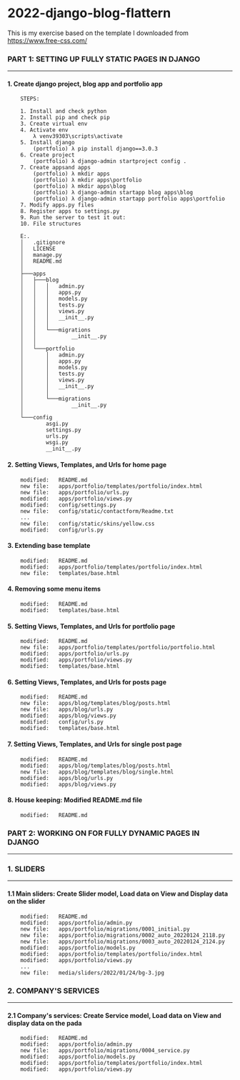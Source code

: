 # 2022-django-blog-flattern
This is my exercise based on the template I downloaded from https://www.free-css.com/



### PART 1: SETTING UP FULLY STATIC PAGES IN DJANGO
---------------------------------------------------


#### 1. Create django project, blog app and portfolio app

        STEPS:

        1. Install and check python
        2. Install pip and check pip
        3. Create virtual env
        4. Activate env
        	λ venv39303\scripts\activate
        5. Install django
        	(portfolio) λ pip install django==3.0.3
        6. Create project
        	(portfolio) λ django-admin startproject config . 
        7. Create appsand apps
         	(portfolio) λ mkdir apps
         	(portfolio) λ mkdir apps\portfolio
         	(portfolio) λ mkdir apps\blog
         	(portfolio) λ django-admin startapp blog apps\blog
         	(portfolio) λ django-admin startapp portfolio apps\portfolio
        7. Modify apps.py files 
        8. Register apps to settings.py
        9. Run the server to test it out:
        10. File structures

        E:.
        │   .gitignore
        │   LICENSE
        │   manage.py
        │   README.md
        │
        ├───apps
        │   ├───blog
        │   │   │   admin.py
        │   │   │   apps.py
        │   │   │   models.py
        │   │   │   tests.py
        │   │   │   views.py
        │   │   │   __init__.py
        │   │   │
        │   │   └───migrations
        │   │           __init__.py
        │   │
        │   └───portfolio
        │       │   admin.py
        │       │   apps.py
        │       │   models.py
        │       │   tests.py
        │       │   views.py
        │       │   __init__.py
        │       │
        │       └───migrations
        │               __init__.py
        │
        └───config
                asgi.py
                settings.py
                urls.py
                wsgi.py
                __init__.py


#### 2. Setting Views, Templates, and Urls for home page

        modified:   README.md
        new file:   apps/portfolio/templates/portfolio/index.html
        new file:   apps/portfolio/urls.py
        modified:   apps/portfolio/views.py
        modified:   config/settings.py
        new file:   config/static/contactform/Readme.txt
        ...
        new file:   config/static/skins/yellow.css
        modified:   config/urls.py


#### 3. Extending base template

        modified:   README.md
        modified:   apps/portfolio/templates/portfolio/index.html
        new file:   templates/base.html


#### 4. Removing some menu items

        modified:   README.md
        modified:   templates/base.html


#### 5. Setting Views, Templates, and Urls for portfolio page

        modified:   README.md
        new file:   apps/portfolio/templates/portfolio/portfolio.html
        modified:   apps/portfolio/urls.py
        modified:   apps/portfolio/views.py
        modified:   templates/base.html


#### 6. Setting Views, Templates, and Urls for posts page

        modified:   README.md
        new file:   apps/blog/templates/blog/posts.html
        new file:   apps/blog/urls.py
        modified:   apps/blog/views.py
        modified:   config/urls.py
        modified:   templates/base.html


#### 7. Setting Views, Templates, and Urls for single post page

        modified:   README.md
        modified:   apps/blog/templates/blog/posts.html
        new file:   apps/blog/templates/blog/single.html
        modified:   apps/blog/urls.py
        modified:   apps/blog/views.py


#### 8. House keeping: Modified README.md file

        modified:   README.md



### PART 2: WORKING ON FOR FULLY DYNAMIC PAGES IN DJANGO
--------------------------------------------------------


### 1. SLIDERS
--------------

#### 1.1 Main sliders: Create Slider model, Load data on View and Display data on the slider


        modified:   README.md
        modified:   apps/portfolio/admin.py
        new file:   apps/portfolio/migrations/0001_initial.py
        new file:   apps/portfolio/migrations/0002_auto_20220124_2118.py
        new file:   apps/portfolio/migrations/0003_auto_20220124_2124.py
        modified:   apps/portfolio/models.py
        modified:   apps/portfolio/templates/portfolio/index.html
        modified:   apps/portfolio/views.py
        ...
        new file:   media/sliders/2022/01/24/bg-3.jpg


### 2. COMPANY'S SERVICES
-------------------------

#### 2.1 Company's services: Create Service model, Load data on View and display data on the pada

        modified:   README.md
        modified:   apps/portfolio/admin.py
        new file:   apps/portfolio/migrations/0004_service.py
        modified:   apps/portfolio/models.py
        modified:   apps/portfolio/templates/portfolio/index.html
        modified:   apps/portfolio/views.py

































































































































































































